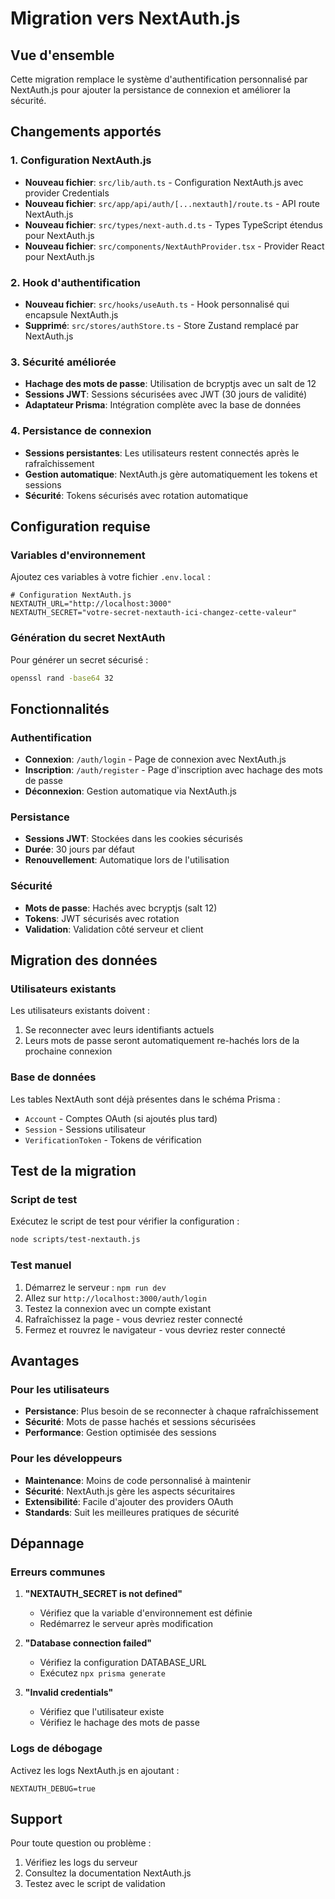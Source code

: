 # Migration vers NextAuth.js

## Vue d'ensemble

Cette migration remplace le système d'authentification personnalisé par NextAuth.js pour ajouter la persistance de connexion et améliorer la sécurité.

## Changements apportés

### 1. Configuration NextAuth.js

- **Nouveau fichier**: `src/lib/auth.ts` - Configuration NextAuth.js avec provider Credentials
- **Nouveau fichier**: `src/app/api/auth/[...nextauth]/route.ts` - API route NextAuth.js
- **Nouveau fichier**: `src/types/next-auth.d.ts` - Types TypeScript étendus pour NextAuth.js
- **Nouveau fichier**: `src/components/NextAuthProvider.tsx` - Provider React pour NextAuth.js

### 2. Hook d'authentification

- **Nouveau fichier**: `src/hooks/useAuth.ts` - Hook personnalisé qui encapsule NextAuth.js
- **Supprimé**: `src/stores/authStore.ts` - Store Zustand remplacé par NextAuth.js

### 3. Sécurité améliorée

- **Hachage des mots de passe**: Utilisation de bcryptjs avec un salt de 12
- **Sessions JWT**: Sessions sécurisées avec JWT (30 jours de validité)
- **Adaptateur Prisma**: Intégration complète avec la base de données

### 4. Persistance de connexion

- **Sessions persistantes**: Les utilisateurs restent connectés après le rafraîchissement
- **Gestion automatique**: NextAuth.js gère automatiquement les tokens et sessions
- **Sécurité**: Tokens sécurisés avec rotation automatique

## Configuration requise

### Variables d'environnement

Ajoutez ces variables à votre fichier `.env.local` :

```env
# Configuration NextAuth.js
NEXTAUTH_URL="http://localhost:3000"
NEXTAUTH_SECRET="votre-secret-nextauth-ici-changez-cette-valeur"
```

### Génération du secret NextAuth

Pour générer un secret sécurisé :

```bash
openssl rand -base64 32
```

## Fonctionnalités

### Authentification

- **Connexion**: `/auth/login` - Page de connexion avec NextAuth.js
- **Inscription**: `/auth/register` - Page d'inscription avec hachage des mots de passe
- **Déconnexion**: Gestion automatique via NextAuth.js

### Persistance

- **Sessions JWT**: Stockées dans les cookies sécurisés
- **Durée**: 30 jours par défaut
- **Renouvellement**: Automatique lors de l'utilisation

### Sécurité

- **Mots de passe**: Hachés avec bcryptjs (salt 12)
- **Tokens**: JWT sécurisés avec rotation
- **Validation**: Validation côté serveur et client

## Migration des données

### Utilisateurs existants

Les utilisateurs existants doivent :
1. Se reconnecter avec leurs identifiants actuels
2. Leurs mots de passe seront automatiquement re-hachés lors de la prochaine connexion

### Base de données

Les tables NextAuth sont déjà présentes dans le schéma Prisma :
- `Account` - Comptes OAuth (si ajoutés plus tard)
- `Session` - Sessions utilisateur
- `VerificationToken` - Tokens de vérification

## Test de la migration

### Script de test

Exécutez le script de test pour vérifier la configuration :

```bash
node scripts/test-nextauth.js
```

### Test manuel

1. Démarrez le serveur : `npm run dev`
2. Allez sur `http://localhost:3000/auth/login`
3. Testez la connexion avec un compte existant
4. Rafraîchissez la page - vous devriez rester connecté
5. Fermez et rouvrez le navigateur - vous devriez rester connecté

## Avantages

### Pour les utilisateurs

- **Persistance**: Plus besoin de se reconnecter à chaque rafraîchissement
- **Sécurité**: Mots de passe hachés et sessions sécurisées
- **Performance**: Gestion optimisée des sessions

### Pour les développeurs

- **Maintenance**: Moins de code personnalisé à maintenir
- **Sécurité**: NextAuth.js gère les aspects sécuritaires
- **Extensibilité**: Facile d'ajouter des providers OAuth
- **Standards**: Suit les meilleures pratiques de sécurité

## Dépannage

### Erreurs communes

1. **"NEXTAUTH_SECRET is not defined"**
   - Vérifiez que la variable d'environnement est définie
   - Redémarrez le serveur après modification

2. **"Database connection failed"**
   - Vérifiez la configuration DATABASE_URL
   - Exécutez `npx prisma generate`

3. **"Invalid credentials"**
   - Vérifiez que l'utilisateur existe
   - Vérifiez le hachage des mots de passe

### Logs de débogage

Activez les logs NextAuth.js en ajoutant :

```env
NEXTAUTH_DEBUG=true
```

## Support

Pour toute question ou problème :
1. Vérifiez les logs du serveur
2. Consultez la documentation NextAuth.js
3. Testez avec le script de validation
